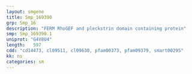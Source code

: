 ```yaml
---
layout: smgene
title: Smp_169390
grp: Smp_16
description: "FERM RhoGEF and pleckstrin domain containing protein"
smp: Smp_169390.1
uniprot: "G4V8U4"
length:   597
cdd: "cd14473, cl09511, cl09630, pfam00373, pfam09379, smart00295"
kk: ns
categories: sm
---
```

